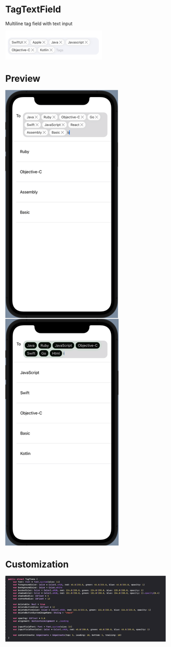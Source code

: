 # TagTextField
Multiline tag field with text input

![SwiftUI](/Example/screenshot_preview.png)

# Preview

![Default](/Example/screenshot_normal.png)
![Customized](/Example/screenshot_customized.png)

# Customization
![Theme Customization](/Example/screenshot_theme.png)
